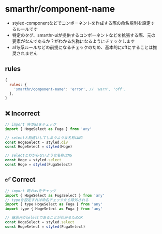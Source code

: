 # smarthr/component-name

- styled-componentなどでコンポーネントを作成する際の命名規則を設定するルールです
- 特定のタグ、smarthr-uiが提供するコンポーネントなどを拡張する際、元の要素がなんであるか？がわかる名称になるようにチェックします
- a11y系ルールなどの前提になるチェックのため、基本的にoffにすることは推奨されません

## rules

```js
{
  rules: {
    'smarthr/component-name': 'error', // 'warn', 'off',
  },
}
```

## ❌ Incorrect

```jsx
// import 時のasをチェック
import { HogeSelect as Fuga } from 'any'

// selectと勘違いしてしまうような名称はNG
const HogeSelect = styled.div
const HogeSelect = styled(Hoge)

// selectとわからないような名称はNG
const Hoge = styled.select
const Hoge = styled(FugaSelect)
```

## ✅ Correct

```jsx
// import 時のasをチェック
import { HogeSelect as FugaSelect } from 'any'
// typeを設定すれば命名チェックから除外される
import { type HogeSelect as Fuga } from 'any'
import type { HogeSelect as Fuga } from 'any'

// 継承元がselectであることがわかるためOK
const HogeSelect = styled.select
const HogeSelect = styled(FugaSelect)
```
